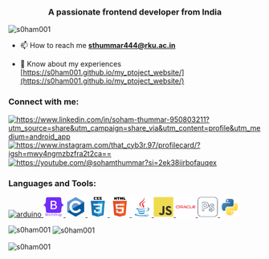 <h3 align="center">A passionate frontend developer from India</h3>

<p align="left"> <img src="https://komarev.com/ghpvc/?username=s0ham001&label=Profile%20views&color=0e75b6&style=flat" alt="s0ham001" /> </p>

- 📫 How to reach me **sthummar444@rku.ac.in**

- 📄 Know about my experiences [https://s0ham001.github.io/my_ptoject_website/](https://s0ham001.github.io/my_ptoject_website/)

<h3 align="left">Connect with me:</h3>
<p align="left">
<a href="https://linkedin.com/in/https://www.linkedin.com/in/soham-thummar-950803211?utm_source=share&utm_campaign=share_via&utm_content=profile&utm_medium=android_app" target="blank"><img align="center" src="https://raw.githubusercontent.com/rahuldkjain/github-profile-readme-generator/master/src/images/icons/Social/linked-in-alt.svg" alt="https://www.linkedin.com/in/soham-thummar-950803211?utm_source=share&utm_campaign=share_via&utm_content=profile&utm_medium=android_app" height="30" width="40" /></a>
<a href="https://instagram.com/https://www.instagram.com/that_cyb3r.97/profilecard/?igsh=mwy4ngmzbzfra2t2ca==" target="blank"><img align="center" src="https://raw.githubusercontent.com/rahuldkjain/github-profile-readme-generator/master/src/images/icons/Social/instagram.svg" alt="https://www.instagram.com/that_cyb3r.97/profilecard/?igsh=mwy4ngmzbzfra2t2ca==" height="30" width="40" /></a>
<a href="https://www.youtube.com/c/https://youtube.com/@sohamthummar?si=2ek38iirbofauqex" target="blank"><img align="center" src="https://raw.githubusercontent.com/rahuldkjain/github-profile-readme-generator/master/src/images/icons/Social/youtube.svg" alt="https://youtube.com/@sohamthummar?si=2ek38iirbofauqex" height="30" width="40" /></a>
</p>

<h3 align="left">Languages and Tools:</h3>
<p align="left"> <a href="https://www.arduino.cc/" target="_blank" rel="noreferrer"> <img src="https://cdn.worldvectorlogo.com/logos/arduino-1.svg" alt="arduino" width="40" height="40"/> </a> <a href="https://getbootstrap.com" target="_blank" rel="noreferrer"> <img src="https://raw.githubusercontent.com/devicons/devicon/master/icons/bootstrap/bootstrap-plain-wordmark.svg" alt="bootstrap" width="40" height="40"/> </a> <a href="https://www.cprogramming.com/" target="_blank" rel="noreferrer"> <img src="https://raw.githubusercontent.com/devicons/devicon/master/icons/c/c-original.svg" alt="c" width="40" height="40"/> </a> <a href="https://www.w3schools.com/css/" target="_blank" rel="noreferrer"> <img src="https://raw.githubusercontent.com/devicons/devicon/master/icons/css3/css3-original-wordmark.svg" alt="css3" width="40" height="40"/> </a> <a href="https://www.w3.org/html/" target="_blank" rel="noreferrer"> <img src="https://raw.githubusercontent.com/devicons/devicon/master/icons/html5/html5-original-wordmark.svg" alt="html5" width="40" height="40"/> </a> <a href="https://www.java.com" target="_blank" rel="noreferrer"> <img src="https://raw.githubusercontent.com/devicons/devicon/master/icons/java/java-original.svg" alt="java" width="40" height="40"/> </a> <a href="https://developer.mozilla.org/en-US/docs/Web/JavaScript" target="_blank" rel="noreferrer"> <img src="https://raw.githubusercontent.com/devicons/devicon/master/icons/javascript/javascript-original.svg" alt="javascript" width="40" height="40"/> </a> <a href="https://www.oracle.com/" target="_blank" rel="noreferrer"> <img src="https://raw.githubusercontent.com/devicons/devicon/master/icons/oracle/oracle-original.svg" alt="oracle" width="40" height="40"/> </a> <a href="https://www.photoshop.com/en" target="_blank" rel="noreferrer"> <img src="https://raw.githubusercontent.com/devicons/devicon/master/icons/photoshop/photoshop-line.svg" alt="photoshop" width="40" height="40"/> </a> <a href="https://www.python.org" target="_blank" rel="noreferrer"> <img src="https://raw.githubusercontent.com/devicons/devicon/master/icons/python/python-original.svg" alt="python" width="40" height="40"/> </a> </p>

<p><img align="left" src="https://github-readme-stats.vercel.app/api/top-langs?username=s0ham001&show_icons=true&locale=en&layout=compact" alt="s0ham001" /></p>

<p>&nbsp;<img align="center" src="https://github-readme-stats.vercel.app/api?username=s0ham001&show_icons=true&locale=en" alt="s0ham001" /></p>

<p><img align="center" src="https://github-readme-streak-stats.herokuapp.com/?user=s0ham001&" alt="s0ham001" /></p>
